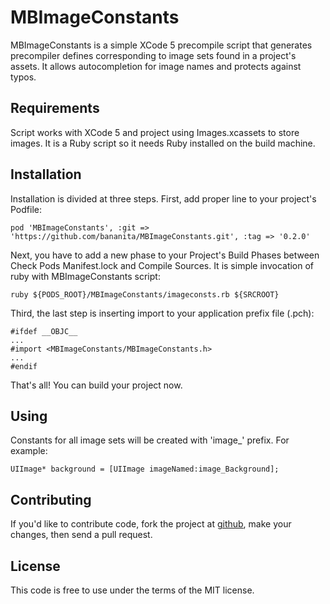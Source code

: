 MBImageConstants
================

MBImageConstants is a simple XCode 5 precompile script that generates precompiler defines 
corresponding to image sets found in a project's assets. 
It allows autocompletion for image names and protects against typos.

Requirements
------------
Script works with XCode 5 and project using Images.xcassets to store images. It is a Ruby script so it needs Ruby installed on the build machine.

Installation
------------
Installation is divided at three steps. First, add proper line to your project's Podfile:

    pod 'MBImageConstants', :git => 'https://github.com/bananita/MBImageConstants.git', :tag => '0.2.0'

Next, you have to add a new phase to your Project's Build Phases between Check Pods Manifest.lock and Compile Sources.
It is simple invocation of ruby with MBImageConstants script:

    ruby ${PODS_ROOT}/MBImageConstants/imageconsts.rb ${SRCROOT}

Third, the last step is inserting import to your application prefix file (.pch):

    #ifdef __OBJC__
    ...
    #import <MBImageConstants/MBImageConstants.h>
    ...
    #endif

That's all! You can build your project now.

Using
-----
Constants for all image sets will be created with 'image_' prefix. For example:

    UIImage* background = [UIImage imageNamed:image_Background];

Contributing
------------
If you'd like to contribute code, fork the project at [github](https://github.com/bananita/mbimageconstants), 
make your changes, then send a pull request.

License
-------
This code is free to use under the terms of the MIT license.

